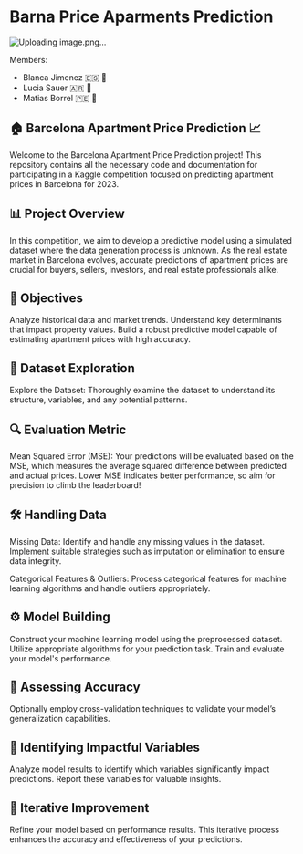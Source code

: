 # Barna Price Aparments Prediction
![Uploading image.png…]()

Members:
- Blanca Jimenez 🇪🇸 🥘
- Lucia Sauer 🇦🇷 🥩
- Matias Borrel 🇵🇪 🦙

## **🏠 Barcelona Apartment Price Prediction 📈**
Welcome to the Barcelona Apartment Price Prediction project! This repository contains all the necessary code and documentation for participating in a Kaggle competition focused on predicting apartment prices in Barcelona for 2023.

## **📊 Project Overview**
In this competition, we aim to develop a predictive model using a simulated dataset where the data generation process is unknown. As the real estate market in Barcelona evolves, accurate predictions of apartment prices are crucial for buyers, sellers, investors, and real estate professionals alike.

## **📅 Objectives**
Analyze historical data and market trends.
Understand key determinants that impact property values.
Build a robust predictive model capable of estimating apartment prices with high accuracy.

## **📖 Dataset Exploration**
Explore the Dataset: Thoroughly examine the dataset to understand its structure, variables, and any potential patterns.

## **🔍 Evaluation Metric**
Mean Squared Error (MSE): Your predictions will be evaluated based on the MSE, which measures the average squared difference between predicted and actual prices. Lower MSE indicates better performance, so aim for precision to climb the leaderboard!

## **🛠️ Handling Data**
Missing Data: Identify and handle any missing values in the dataset. Implement suitable strategies such as imputation or elimination to ensure data integrity.

Categorical Features & Outliers: Process categorical features for machine learning algorithms and handle outliers appropriately.

## **⚙️ Model Building**
Construct your machine learning model using the preprocessed dataset.
Utilize appropriate algorithms for your prediction task.
Train and evaluate your model's performance.

## **📏 Assessing Accuracy**
Optionally employ cross-validation techniques to validate your model’s generalization capabilities.

## **🔑 Identifying Impactful Variables**
Analyze model results to identify which variables significantly impact predictions. Report these variables for valuable insights.

## **🔄 Iterative Improvement**
Refine your model based on performance results. This iterative process enhances the accuracy and effectiveness of your predictions.
